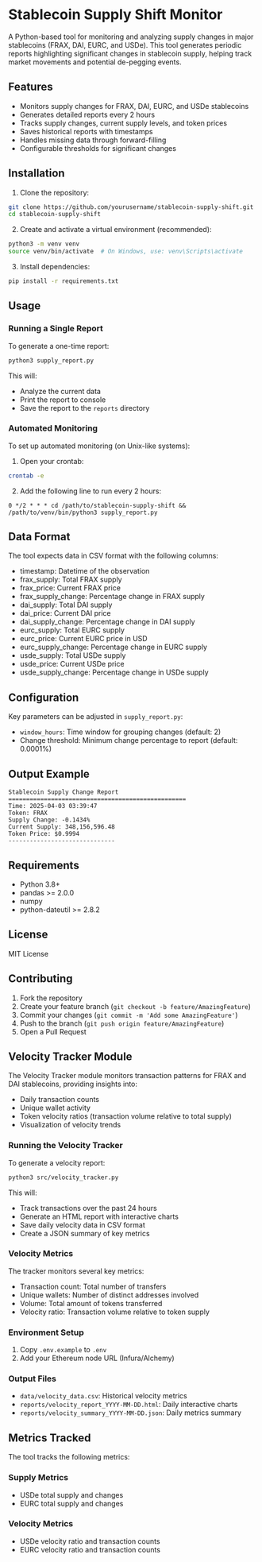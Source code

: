 # Stablecoin Supply Shift Monitor

A Python-based tool for monitoring and analyzing supply changes in major stablecoins (FRAX, DAI, EURC, and USDe). This tool generates periodic reports highlighting significant changes in stablecoin supply, helping track market movements and potential de-pegging events.

## Features

- Monitors supply changes for FRAX, DAI, EURC, and USDe stablecoins
- Generates detailed reports every 2 hours
- Tracks supply changes, current supply levels, and token prices
- Saves historical reports with timestamps
- Handles missing data through forward-filling
- Configurable thresholds for significant changes

## Installation

1. Clone the repository:
```bash
git clone https://github.com/yourusername/stablecoin-supply-shift.git
cd stablecoin-supply-shift
```

2. Create and activate a virtual environment (recommended):
```bash
python3 -m venv venv
source venv/bin/activate  # On Windows, use: venv\Scripts\activate
```

3. Install dependencies:
```bash
pip install -r requirements.txt
```

## Usage

### Running a Single Report

To generate a one-time report:

```bash
python3 supply_report.py
```

This will:
- Analyze the current data
- Print the report to console
- Save the report to the `reports` directory

### Automated Monitoring

To set up automated monitoring (on Unix-like systems):

1. Open your crontab:
```bash
crontab -e
```

2. Add the following line to run every 2 hours:
```
0 */2 * * * cd /path/to/stablecoin-supply-shift && /path/to/venv/bin/python3 supply_report.py
```

## Data Format

The tool expects data in CSV format with the following columns:
- timestamp: Datetime of the observation
- frax_supply: Total FRAX supply
- frax_price: Current FRAX price
- frax_supply_change: Percentage change in FRAX supply
- dai_supply: Total DAI supply
- dai_price: Current DAI price
- dai_supply_change: Percentage change in DAI supply
- eurc_supply: Total EURC supply
- eurc_price: Current EURC price in USD
- eurc_supply_change: Percentage change in EURC supply
- usde_supply: Total USDe supply
- usde_price: Current USDe price
- usde_supply_change: Percentage change in USDe supply

## Configuration

Key parameters can be adjusted in `supply_report.py`:
- `window_hours`: Time window for grouping changes (default: 2)
- Change threshold: Minimum change percentage to report (default: 0.0001%)

## Output Example

```
Stablecoin Supply Change Report
==================================================
Time: 2025-04-03 03:39:47
Token: FRAX
Supply Change: -0.1434%
Current Supply: 348,156,596.48
Token Price: $0.9994
------------------------------
```

## Requirements

- Python 3.8+
- pandas >= 2.0.0
- numpy
- python-dateutil >= 2.8.2

## License

MIT License

## Contributing

1. Fork the repository
2. Create your feature branch (`git checkout -b feature/AmazingFeature`)
3. Commit your changes (`git commit -m 'Add some AmazingFeature'`)
4. Push to the branch (`git push origin feature/AmazingFeature`)
5. Open a Pull Request

## Velocity Tracker Module

The Velocity Tracker module monitors transaction patterns for FRAX and DAI stablecoins, providing insights into:
- Daily transaction counts
- Unique wallet activity
- Token velocity ratios (transaction volume relative to total supply)
- Visualization of velocity trends

### Running the Velocity Tracker

To generate a velocity report:

```bash
python3 src/velocity_tracker.py
```

This will:
- Track transactions over the past 24 hours
- Generate an HTML report with interactive charts
- Save daily velocity data in CSV format
- Create a JSON summary of key metrics

### Velocity Metrics

The tracker monitors several key metrics:
- Transaction count: Total number of transfers
- Unique wallets: Number of distinct addresses involved
- Volume: Total amount of tokens transferred
- Velocity ratio: Transaction volume relative to token supply

### Environment Setup

1. Copy `.env.example` to `.env`
2. Add your Ethereum node URL (Infura/Alchemy)

### Output Files

- `data/velocity_data.csv`: Historical velocity metrics
- `reports/velocity_report_YYYY-MM-DD.html`: Daily interactive charts
- `reports/velocity_summary_YYYY-MM-DD.json`: Daily metrics summary

## Metrics Tracked

The tool tracks the following metrics:

### Supply Metrics
- USDe total supply and changes
- EURC total supply and changes

### Velocity Metrics
- USDe velocity ratio and transaction counts
- EURC velocity ratio and transaction counts 